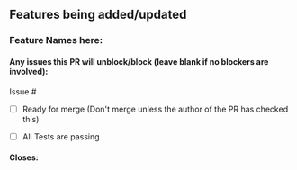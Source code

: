 ## Features being added/updated

### Feature Names here: 


#### Any issues this PR will unblock/block (leave blank if no blockers are involved):
Issue #

- [ ] Ready for merge (Don't merge unless the author of the PR has checked this)

- [ ] All Tests are passing

#### Closes: # 
